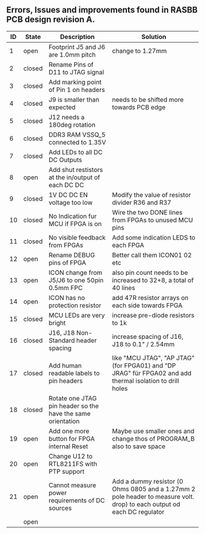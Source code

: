 ## Errors, Issues and improvements found in RASBB PCB design revision A.

| ID 	| State 	| Description 	                      | Solution          |
|----	|-------	|-------------	                      |-------            |
| 1  	| open  	| Footprint J5 and J6 are 1.0mm pitch | change to 1.27mm  |
| 2  	| closed  | Rename Pins of D11 to JTAG signal   | |
| 3  	| closed  | Add marking point of Pin 1 on headers  | |
| 4  	| closed  | J9 is smaller than expected         | needs to be shifted more towards PCB edge |
| 5  	| closed 	| J12 needs a 180deg rotation         | |
| 6  	| closed 	| DDR3 RAM VSSQ_5 connected to 1.35V  | |
| 7  	| closed  | Add LEDs to all DC DC Outputs       | |
| 8  	| open  	| Add shut restistors at the in/output of each DC DC | |
| 9  	| closed 	| 1V DC DC EN voltage too low         | Modify the value of resistor divider R36 and R37|
| 10 	| closed  | No Indication fur MCU if FPGA is on | Wire the two DONE lines from FPGAs to unused MCU pins |
| 11 	| closed  | No visible feedback from FPGAs | Add some indication LEDS to each FPGA |
| 12	| open    | Rename DEBUG pins of FPGA           | Better call them ICON01 02 etc |
| 13	| open    | ICON change from J5/J6 to one 50pin 0.5mm FPC | also pin count needs to be increased to 32+8, a total of 40 lines |
| 14 	| open    | ICON has no protection resistor     | add 47R resistor arrays on each side towards FPGA |
| 15	| closed  | MCU LEDs are very bright  	        | increase pre-diode resistors to 1k |
| 16	| closed  | J16, J18 Non-Standard header spacing | increase spacing of J16, J18 to 0.1" / 2.54mm |
| 17 	| closed  | Add human readable labels to pin headers | like "MCU JTAG", "AP JTAG" (for FPGA01) and "DP JRAG" für FPGA02 and add thermal isolation to drill holes |
| 18 	| closed  | Rotate one JTAG pin header so the have the same orientation | |
| 19	| open    | Add one more button for FPGA internal Reset | Maybe use smaller ones and change thos of PROGRAM_B also to save space |
| 20	| open    | Change U12 to RTL8211FS with PTP support | |
| 21 	| open    | Cannot measure power requirements of DC sources | Add a dummy resistor (0 Ohms 0805 and a 1.27mm 2 pole header to measure volt. drop) to each output od each DC regulator |
|   	| open    |             	                      | |
